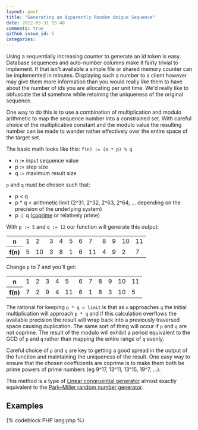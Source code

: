 ```yaml
---
layout: post
title: "Generating an Apparently Random Unique Sequence"
date: 2012-03-31 15:40
comments: true
github_issue_id: 5
categories: 
---
```


Using a sequentially increasing counter to generate an id token is easy.
Database sequences and auto-number columns make it fairly trivial to
implement. If that isn't available a simple file or shared memory counter can
be implemented in minutes. Displaying such a number to a client however may
give them more information than you would really like them to have about the
number of ids you are allocating per unit time. We'd really like  to obfuscate
the id somehow while retaining the uniqueness of the original sequence.

One way to do this is to use a combination of multiplication and modulo
arithmetic to map the sequence number into a constrained set. With careful
choice of the multiplicative constant and the modulo value the resulting
number can be made to wander rather effectively over the entire space of the
target set.

The basic math looks like this:  `f(n) := (n * p) % q`

- n := input sequence value
- p := step size
- q := maximum result size

`p` and `q` must be chosen such that:
- p < q
- p * q < arithmetic limit (2^31, 2^32, 2^63, 2^64, ... depending on the precision of the underlying system)
- p ⊥ q ([coprime](https://en.wikipedia.org/wiki/Coprime) or relatively prime)

With `p := 5` and `q := 12` our function will generate this output:  
<table class="border padded">
  <tr><th>n</th><td>1 </td><td> 2 </td><td> 3 </td><td> 4 </td><td> 5 </td><td> 6 </td><td> 7 </td><td> 8 </td><td> 9 </td><td> 10 </td><td> 11 </td></tr>
  <tr><th>f(n)</th><td>5 </td><td> 10 </td><td> 3 </td><td> 8 </td><td> 1 </td><td> 6 </td><td> 11 </td><td> 4 </td><td> 9 </td><td> 2 </td><td> 7 </td></tr>
</table>


Change `p` to 7 and you'll get:  
<table class="border padded">
  <tr><th>n</th><td>1 </td><td> 2 </td><td> 3 </td><td> 4 </td><td> 5 </td><td> 6 </td><td> 7 </td><td> 8 </td><td> 9 </td><td> 10 </td><td> 11 </td></tr>
  <tr><th>f(n)</th><td>7</td><td> 2</td><td> 9</td><td> 4</td><td> 11</td><td> 6</td><td> 1</td><td> 8</td><td> 3</td><td> 10</td><td> 5</td></tr>
</table>

The rational for keeping `p * q < limit` is that as `n` approaches `q` the
initial multiplication will approach `p * q` and if this calculation overflows
the available precision the result will wrap back into a previously traversed
space causing duplication. The same sort of thing will occur if `p` and `q`
are not coprime. The result of the modulo will exhibit a period equivalent to
the GCD of `p` and `q` rather than mapping the entire range of `q`
evenly.

Careful choice of `p` and `q` are key to getting a good spread in the output
of the function and maintaining the uniqueness of the result. One easy way to
ensure that the chosen coefficients are coprime is to make them both be prime
powers of prime numbers (eg 9^17, 13^11, 13^15, 19^7, ...).

This method is a type of [Linear congruential generator](https://en.wikipedia.org/wiki/Linear_congruential_generator) almost exactly equivalent to the [Park–Miller random number generator](https://en.wikipedia.org/wiki/Park%E2%80%93Miller_RNG).

Examples
--------

{% codeblock PHP lang:php %}
<?php
/**
 * Obfuscate an id generated from a linear sequence.
 *
 * @param int $n Input value
 * @param int $p Random walk step size
 * @param int $q Maximum result value
 * @return int Obfuscated result
 */
function obfuscate_id ($n, $p, $q) {
  return ($n * $p) % $q;
}
{% endcodeblock %}

{% codeblock PL/SQL lang:sql %}
FUNCTION obfuscate_id (n NUMBER, p NUMBER, q NUMBER) RETURN NUMBER IS
BEGIN
  RETURN MOD(n * p, q);
END f;
{% endcodeblock %}

----
Thanks to [Tim](http://www.timbarber.org/) for explaining all of this to me several times without becoming annoyed at the parts I wasn't getting.

*[GCD]: Greatest Common Divisor
